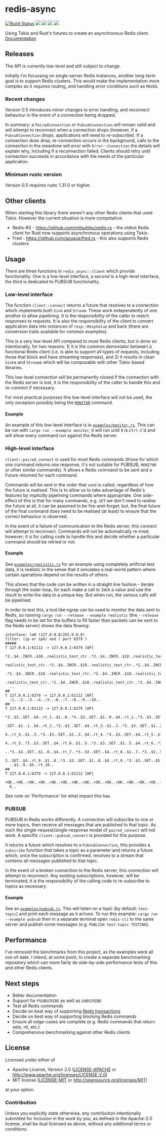 # redis-async

[![Build Status](https://travis-ci.org/benashford/redis-async-rs.svg?branch=master)](https://travis-ci.org/benashford/redis-async-rs)
[![](http://meritbadge.herokuapp.com/redis-async)](https://crates.io/crates/redis-async)
[![](https://img.shields.io/crates/d/redis-async.svg)](https://crates.io/crates/redis-async)
[![](https://img.shields.io/crates/dv/redis-async.svg)](https://crates.io/crates/redis-async)
[![](https://docs.rs/redis-async/badge.svg)](https://docs.rs/redis-async/)

Using Tokio and Rust's futures to create an asynchronous Redis client. [Documentation](https://docs.rs/redis-async/)

## Releases

The API is currently low-level and still subject to change.

Initially I'm focussing on single-server Redis instances, another long-term goal is to support Redis clusters. This would make the implementation more complex as it requires routing, and handling error conditions such as `MOVED`.

### Recent changes

Version 0.5 introduces minor changes to error handling, and reconnect behaviour in the event of a connection being dropped.

In summary: a `PairedConnection` or `PubsubConnection` will remain valid and will attempt to reconnect when a connection drops (however, if a `PubsubConnection` drops, applications will need to re-subscribe). If a connection does drop, re-connection occurs in the background, calls to the connection in the meantime will error with `Error::Connection` the details will explain why, including if a reconnection failed. Clients should retry until connection succeeds in accordance with the needs of the particular application.

### Minimum rustc version

Version 0.5 requires rustc 1.31.0 or higher.

## Other clients

When starting this library there weren't any other Redis clients that used Tokio. However the current situation is more competative:

- Redis-RS - https://github.com/mitsuhiko/redis-rs - the oldest Redis client for Rust now supports asynchronous operations using Tokio.
- Fred - https://github.com/azuqua/fred.rs - this also supports Redis clusters.

## Usage

There are three functions in `redis_async::client` which provide functionality. One is a low-level interface, a second is a high-level interface, the third is dedicated to PUBSUB functionality.

### Low-level interface

The function `client::connect` returns a future that resolves to a connection which implements both `Sink` and `Stream`. These work independently of one another to allow pipelining. It is the responsibility of the caller to match responses to requests. It is also the responsibility of the client to convert application data into instances of `resp::RespValue` and back (there are conversion traits available for common examples).

This is a very low-level API compared to most Redis clients, but is done so intentionally, for two reasons: 1) it is the common demoniator between a functional Redis client (i.e. is able to support all types of requests, including those that block and have streaming responses), and 2) it results in clean `Sink`s and `Stream`s which will be composable with other Tokio-based libraries.

This low-level connection will be permanently closed if the connection with the Redis server is lost, it is the responsibility of the caller to handle this and re-connect if necessary.

For most practical purposes this low-level interface will not be used, the only exception possibly being the [`MONITOR`](https://redis.io/commands/monitor) command.

#### Example

An example of this low-level interface is in [`examples/monitor.rs`](examples/monitor.rs). This can be run with `cargo run --example monitor`, it will run until it is `Ctrl-C`'d and will show every command run against the Redis server.

### High-level interface

`client::paired_connect` is used for most Redis commands (those for which one command returns one response, it's not suitable for PUBSUB, `MONITOR` or other similar commands). It allows a Redis command to be sent and a Future returned for each command.

Commands will be sent in the order that `send` is called, regardless of how the future is realised. This is to allow us to take advantage of Redis's features by implicitly pipelining commands where appropriate. One side-effect of this is that for many commands, e.g. `SET` we don't need to realise the future at all, it can be assumed to be fire-and-forget; but, the final future of the final command does need to be realised (at least) to ensure that the correct behaviour is observed.

In the event of a failure of communication to the Redis server, this connect will attempt to reconnect. Commands will not be automatically re-tried, however; it is for calling code to handle this and decide whether a particular command should be retried or not.

#### Example

See [`examples/realistic.rs`](examples/realistic.rs) for an example using completely artificial test data, it is realistic in the sense that it simulates a real-world pattern where certain operations depend on the results of others.

This shows that the code can be written in a straight line fashion - iterate through the outer-loop, for each make a call to `INCR` a value and use the result to write the data to a unique key. But when run, the various calls will be pipelined.

In order to test this, a tool like ngrep can be used to monitor the data sent to Redis, so running `cargo run --release --example realistic` (the `--release` flag needs to be set for the buffers to fill faster than packets can be sent to the Redis server) shows the data flowing:

```
interface: lo0 (127.0.0.0/255.0.0.0)
filter: (ip or ip6) and ( port 6379 )
#####
T 127.0.0.1:61112 -> 127.0.0.1:6379 [AP]
  *2..$4..INCR..$18..realistic_test_ctr..*2..$4..INCR..$18..realistic_test_ctr..*2..$4..INCR..$18..
  realistic_test_ctr..*2..$4..INCR..$18..realistic_test_ctr..*2..$4..INCR..$18..realistic_test_ctr.
  .*2..$4..INCR..$18..realistic_test_ctr..*2..$4..INCR..$18..realistic_test_ctr..*2..$4..INCR..$18.
  .realistic_test_ctr..*2..$4..INCR..$18..realistic_test_ctr..*2..$4..INCR..$18..realistic_test_ctr
  ..
##
T 127.0.0.1:6379 -> 127.0.0.1:61112 [AP]
  :1..:2..:3..:4..:5..:6..:7..:8..:9..:10..
##
T 127.0.0.1:61112 -> 127.0.0.1:6379 [AP]
  *3..$3..SET..$4..rt_1..$1..0..*3..$3..SET..$1..0..$4..rt_1..*3..$3..SET..$4..rt_2..$1..1..*3..$3.
  .SET..$1..1..$4..rt_2..*3..$3..SET..$4..rt_3..$1..2..*3..$3..SET..$1..2..$4..rt_3..*3..$3..SET..$
  4..rt_4..$1..3..*3..$3..SET..$1..3..$4..rt_4..*3..$3..SET..$4..rt_5..$1..4..*3..$3..SET..$1..4..$
  4..rt_5..*3..$3..SET..$4..rt_6..$1..5..*3..$3..SET..$1..5..$4..rt_6..*3..$3..SET..$4..rt_7..$1..6
  ..*3..$3..SET..$1..6..$4..rt_7..*3..$3..SET..$4..rt_8..$1..7..*3..$3..SET..$1..7..$4..rt_8..*3..$
  3..SET..$4..rt_9..$1..8..*3..$3..SET..$1..8..$4..rt_9..*3..$3..SET..$5..rt_10..$1..9..*3..$3..SET
  ..$1..9..$5..rt_10..
##
T 127.0.0.1:6379 -> 127.0.0.1:61112 [AP]
  +OK..+OK..+OK..+OK..+OK..+OK..+OK..+OK..+OK..+OK..+OK..+OK..+OK..+OK..+OK..+OK..+OK..+OK..+OK..+O
  K..
```

See note on 'Performance' for what impact this has.

### PUBSUB

PUBSUB in Redis works differently. A connection will subscribe to one or more topics, then receive all messages that are published to that topic. As such the single-request/single-response model of `paired_connect` will not work. A specific `client::pubsub_connect` is provided for this purpose.

It returns a future which resolves to a `PubsubConnection`, this provides a `subscribe` function that takes a topic as a parameter and returns a future which, once the subscription is confirmed, resolves to a stream that contains all messages published to that topic.

In the event of a broken connection to the Redis server, this connection will attempt to reconnect. Any existing subscriptions, however, will be terminated, it is the responsibility of the calling code to re-subscribe to topics as necessary.

#### Example

See an [`examples/pubsub.rs`](examples/pubsub.rs). This will listen on a topic (by default: `test-topic`) and print each message as it arrives. To run this example: `cargo run --example pubsub` then in a separate terminal open `redis-cli` to the same server and publish some messages (e.g. `PUBLISH test-topic TESTING`).

## Performance

I've removed the benchmarks from this project, as the examples were all out-of-date. I intend, at some point, to create a separate benchmarking repository which can more fairly do side-by-side performance tests of this and other Redis clients.

## Next steps

- Better documentation
- Support for `PSUBSCRIBE` as well as `SUBSCRIBE`
- Test all Redis commands
- Decide on best way of supporting [Redis transactions](https://redis.io/topics/transactions)
- Decide on best way of supporting blocking Redis commands
- Ensure all edge-cases are complete (e.g. Redis commands that return sets, nil, etc.)
- Comprehensive benchmarking against other Redis clients

## License

Licensed under either of

- Apache License, Version 2.0 ([LICENSE-APACHE](LICENSE-APACHE) or http://www.apache.org/licenses/LICENSE-2.0)
- MIT license ([LICENSE-MIT](LICENSE-MIT) or http://opensource.org/licenses/MIT)

at your option.

### Contribution

Unless you explicitly state otherwise, any contribution intentionally submitted
for inclusion in the work by you, as defined in the Apache-2.0 license, shall be dual licensed as above, without any
additional terms or conditions.
